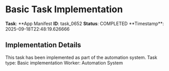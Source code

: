 # Basic Task Implementation

**Task**: **App Manifest
**ID**: task_0652
**Status**: COMPLETED
**Timestamp\*\*: 2025-09-18T22:48:19.626666

## Implementation Details

This task has been implemented as part of the automation system.
Task type: Basic implementation
Worker: Automation System
